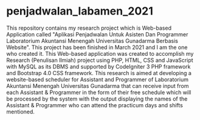 # penjadwalan_labamen_2021
This repository contains my research project which is Web-based Application called "Aplikasi Penjadwalan Untuk Asisten Dan Programmer Laboratorium Akuntansi Menengah Universitas Gunadarma Berbasis Website". This project has been finished in March 2021 and I am the one who created it. 
This Web-based application was created to accomplish my Research (Penulisan Ilmiah) project using PHP, HTML, CSS and JavaScript with MySQL as its DBMS and supported by CodeIgniter 3 PHP framework and Bootstrap 4.0 CSS framework. 
This research is aimed at developing a website-based scheduler for Assistant and Programmer of Laboratorium Akuntansi Menengah Universitas Gunadarma that can receive input from each Assistant & Programmer in the form of their free schedule which will be processed by the system with the output displaying the names of the Assistant & Programmer who can attend the practicum days and shifts mentioned.
